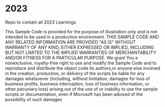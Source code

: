 # 2023
Repo to contain all 2023 Learnings


 This Sample Code is provided for the purpose of illustration only and is not intended to be used
 in a production environment. THIS SAMPLE CODE AND ANY RELATED INFORMATION ARE PROVIDED "AS IS"
 WITHOUT WARRANTY OF ANY KIND, EITHER EXPRESSED OR IMPLIED, INCLUDING BUT NOT LIMITED TO THE IMPLIED
 WARRANTIES OF MERCHANTABILITY AND/OR FITNESS FOR A PARTICULAR PURPOSE. We grant You a nonexclusive,
 royalty-free right to use and modify the Sample Code and to reproduce and distribute the object code
its authors,or anyone else involved in the creation, production, or delivery of the scripts be liable for any
damages whatsoever (including, without limitation, damages for loss of business profits, business
interruption, loss of business information, or other pecuniary loss) arising out of the use of or
inability to use the sample scripts or documentation, even if Microsoft has been advised of the
possibility of such damages
